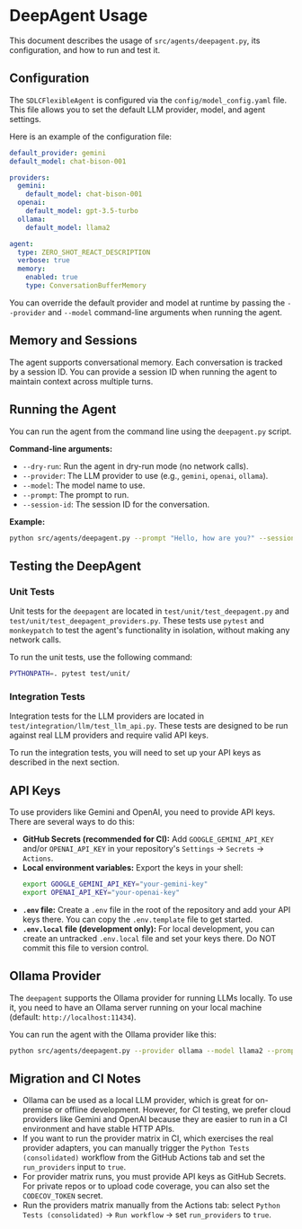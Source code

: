 # DeepAgent Usage

This document describes the usage of `src/agents/deepagent.py`, its configuration, and how to run and test it.

## Configuration

The `SDLCFlexibleAgent` is configured via the `config/model_config.yaml` file. This file allows you to set the default LLM provider, model, and agent settings.

Here is an example of the configuration file:
```yaml
default_provider: gemini
default_model: chat-bison-001

providers:
  gemini:
    default_model: chat-bison-001
  openai:
    default_model: gpt-3.5-turbo
  ollama:
    default_model: llama2

agent:
  type: ZERO_SHOT_REACT_DESCRIPTION
  verbose: true
  memory:
    enabled: true
    type: ConversationBufferMemory
```

You can override the default provider and model at runtime by passing the `--provider` and `--model` command-line arguments when running the agent.

## Memory and Sessions

The agent supports conversational memory. Each conversation is tracked by a session ID. You can provide a session ID when running the agent to maintain context across multiple turns.

## Running the Agent

You can run the agent from the command line using the `deepagent.py` script.

**Command-line arguments:**
- `--dry-run`: Run the agent in dry-run mode (no network calls).
- `--provider`: The LLM provider to use (e.g., `gemini`, `openai`, `ollama`).
- `--model`: The model name to use.
- `--prompt`: The prompt to run.
- `--session-id`: The session ID for the conversation.

**Example:**
```bash
python src/agents/deepagent.py --prompt "Hello, how are you?" --session-id "my-session"
```

## Testing the DeepAgent

### Unit Tests

Unit tests for the `deepagent` are located in `test/unit/test_deepagent.py` and `test/unit/test_deepagent_providers.py`. These tests use `pytest` and `monkeypatch` to test the agent's functionality in isolation, without making any network calls.

To run the unit tests, use the following command:
```bash
PYTHONPATH=. pytest test/unit/
```

### Integration Tests

Integration tests for the LLM providers are located in `test/integration/llm/test_llm_api.py`. These tests are designed to be run against real LLM providers and require valid API keys.

To run the integration tests, you will need to set up your API keys as described in the next section.

## API Keys

To use providers like Gemini and OpenAI, you need to provide API keys. There are several ways to do this:

-   **GitHub Secrets (recommended for CI):** Add `GOOGLE_GEMINI_API_KEY` and/or `OPENAI_API_KEY` in your repository's `Settings` → `Secrets` → `Actions`.
-   **Local environment variables:** Export the keys in your shell:
    ```bash
    export GOOGLE_GEMINI_API_KEY="your-gemini-key"
    export OPENAI_API_KEY="your-openai-key"
    ```
-   **`.env` file:** Create a `.env` file in the root of the repository and add your API keys there. You can copy the `.env.template` file to get started.
-   **`.env.local` file (development only):** For local development, you can create an untracked `.env.local` file and set your keys there. Do NOT commit this file to version control.

## Ollama Provider

The `deepagent` supports the Ollama provider for running LLMs locally. To use it, you need to have an Ollama server running on your local machine (default: `http://localhost:11434`).

You can run the agent with the Ollama provider like this:
```bash
python src/agents/deepagent.py --provider ollama --model llama2 --prompt "Why is the sky blue?"
```

## Migration and CI Notes

-   Ollama can be used as a local LLM provider, which is great for on-premise or offline development. However, for CI testing, we prefer cloud providers like Gemini and OpenAI because they are easier to run in a CI environment and have stable HTTP APIs.
-   If you want to run the provider matrix in CI, which exercises the real provider adapters, you can manually trigger the `Python Tests (consolidated)` workflow from the GitHub Actions tab and set the `run_providers` input to `true`.
-   For provider matrix runs, you must provide API keys as GitHub Secrets. For private repos or to upload code coverage, you can also set the `CODECOV_TOKEN` secret.
-   Run the providers matrix manually from the Actions tab: select `Python Tests (consolidated)` → `Run workflow` → set `run_providers` to `true`.
